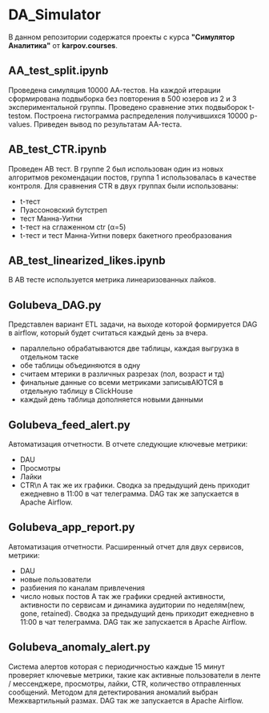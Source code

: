 # DA_Simulator
В данном репозитории содержатся проекты с курса **"Симулятор Аналитика"** от **karpov.courses**.

## AA_test_split.ipynb
Проведена симуляция 10000 АА-тестов. На каждой итерации сформирована подвыборка без повторения в 500 юзеров из 2 и 3 экспериментальной группы. Проведено сравнение этих подвыборок t-testом. Построена гистограмма распределения получившихся 10000 p-values. Приведен вывод по результатам АА-теста.

## AB_test_CTR.ipynb
Проведен AB тест. В группе 2 был использован один из новых алгоритмов рекомендации постов, группа 1 использовалась в качестве контроля. 
Для сравнения CTR в двух группах были использованы: 
* t-тест
* Пуассоновский бутстреп 
* тест Манна-Уитни
* t-тест на сглаженном ctr (α=5) 
* t-тест и тест Манна-Уитни поверх бакетного преобразования

## AB_test_linearized_likes.ipynb
В AB тесте используется метрика линеаризованных лайков.

## Golubeva_DAG.py
Представлен вариант ETL задачи, на выходе которой формируется DAG в airflow, который будет считаться каждый день за вчера. 

* параллельно обрабатываются две таблицы, каждая выгрузка в отдельном таске
* обе таблицы объединяются в одну
* считаем мтерики в различных разрезах (пол, возраст и тд)
* финальные данные со всеми метриками записывАЮТСЯ в отдельную таблицу в ClickHouse
* каждый день таблица дополняется новыми данными

## Golubeva_feed_alert.py
Автоматизация отчетности. В отчете следующие ключевые метрики: 
* DAU 
* Просмотры
* Лайки
* CTR\n
А так же их графики.
Сводка за предыдущий день приходит ежедневно в 11:00 в чат телеграмма.
DAG так же запускается в Apache Airflow.

## Golubeva_app_report.py
Автоматизация отчетности. Расширенный отчет для двух сервисов, метрики:
* DAU
* новые пользователи
* разбиения по каналам привлечения
* число новых постов
А так же графики средней активности, активности по сервисам и динамика аудитории по неделям(new, gone, retained).
Сводка за предыдущий день приходит ежедневно в 11:00 в чат телеграмма.
DAG так же запускается в Apache Airflow.

## Golubeva_anomaly_alert.py
Система алертов которая с периодичностью каждые 15 минут проверяет ключевые метрики, такие как активные пользователи в ленте / мессенджере, просмотры, лайки, CTR, количество отправленных сообщений. Методом для детектирования аномалий выбран Межквартильный размах.
DAG так же запускается в Apache Airflow.

